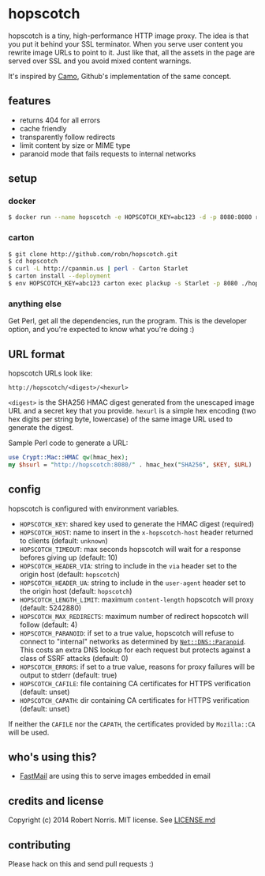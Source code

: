 # hopscotch

hopscotch is a tiny, high-performance HTTP image proxy. The idea is that you
put it behind your SSL terminator. When you serve user content you rewrite
image URLs to point to it. Just like that, all the assets in the page are
served over SSL and you avoid mixed content warnings.

It's inspired by [Camo](https://github.com/atmos/camo), Github's implementation
of the same concept.

## features

- returns 404 for all errors
- cache friendly
- transparently follow redirects
- limit content by size or MIME type
- paranoid mode that fails requests to internal networks

## setup

### docker

```bash
$ docker run --name hopscotch -e HOPSCOTCH_KEY=abc123 -d -p 8080:8080 robn/hopscotch
```

### carton

```bash
$ git clone http://github.com/robn/hopscotch.git
$ cd hopscotch
$ curl -L http://cpanmin.us | perl - Carton Starlet
$ carton install --deployment
$ env HOPSCOTCH_KEY=abc123 carton exec plackup -s Starlet -p 8080 ./hopscotch
```

### anything else

Get Perl, get all the dependencies, run the program. This is the developer
option, and you're expected to know what you're doing :)

## URL format

hopscotch URLs look like:

    http://hopscotch/<digest>/<hexurl>

`<digest>` is the SHA256 HMAC digest generated from the unescaped image URL and
a secret key that you provide. `hexurl` is a simple hex encoding (two hex
digits per string byte, lowercase) of the same image URL used to generate the
digest.

Sample Perl code to generate a URL:

```perl
use Crypt::Mac::HMAC qw(hmac_hex);
my $hsurl = "http://hopscotch:8080/" . hmac_hex("SHA256", $KEY, $URL) . "/" . unpack("h*", $URL);
```

## config

hopscotch is configured with environment variables.

* `HOPSCOTCH_KEY`: shared key used to generate the HMAC digest (required)
* `HOPSCOTCH_HOST`: name to insert in the `x-hopscotch-host` header returned to
                    clients (default: `unknown`)
* `HOPSCOTCH_TIMEOUT`: max seconds hopscotch will wait for a response befores
                       giving up (default: 10)
* `HOPSCOTCH_HEADER_VIA`: string to include in the `via` header set to the
                          origin host (default: `hopscotch`)
* `HOPSCOTCH_HEADER_UA`: string to include in the `user-agent` header set to the
                         origin host (default: `hopscotch`)
* `HOPSCOTCH_LENGTH_LIMIT`: maximum `content-length` hopscotch will proxy (default:
                            5242880)
* `HOPSCOTCH_MAX_REDIRECTS`: maximum number of redirect hopscotch will follow
                             (default: 4)
* `HOPSCOTCH_PARANOID`: if set to a true value, hopscotch will refuse to connect
                        to "internal" networks as determined by
                        [`Net::DNS::Paranoid`](https://metacpan.org/pod/Net::DNS::Paranoid).
                        This costs an extra DNS lookup for each request but
                        protects against a class of SSRF attacks (default: 0)
* `HOPSCOTCH_ERRORS`: if set to a true value, reasons for proxy failures will
                      be output to stderr (default: true)
* `HOPSCOTCH_CAFILE`: file containing CA certificates for HTTPS verification (default: unset)
* `HOPSCOTCH_CAPATH`: dir containing CA certificates for HTTPS verification (default: unset)

If neither the `CAFILE` nor the `CAPATH`, the certificates provided by
`Mozilla::CA` will be used.

## who's using this?

* [FastMail](https://www.fastmail.fm/) are using this to serve images embedded in email

## credits and license

Copyright (c) 2014 Robert Norris. MIT license. See [LICENSE.md](LICENSE.md)

## contributing

Please hack on this and send pull requests :)

